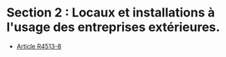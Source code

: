 #  Section 2 : Locaux et installations à l'usage  des entreprises extérieures.

* [Article R4513-8](./LEGIARTI000018529738.md)
